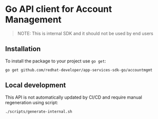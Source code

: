 # Go API client for Account Management

> NOTE: This is internal SDK and it should not be used by end users

## Installation

To install the package to your project use `go get`:

```shell
go get github.com/redhat-developer/app-services-sdk-go/accountmgmt
```

 
## Local development

This API is not automatically updated by CI/CD and require manual regeneration using script:

```bash
./scripts/generate-internal.sh
```

